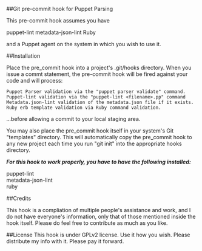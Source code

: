 ##Git pre-commit hook for Puppet Parsing

This pre-commit hook assumes you have 

puppet-lint
metadata-json-lint
Ruby

and a Puppet agent on the system in which you wish to use it.

##Installation

Place the pre_commit hook into a project's .git/hooks directory.  When you issue a commt statement, the pre-commit hook will be fired against your code and will process:

	Puppet Parser validation via the "puppet parser validate" command.
	Puppet-lint validation via the "puppet-lint <filename>.pp" command
	Metadata.json-lint validation of the metadata.json file if it exists.
	Ruby erb template validation via Ruby command validation.

...before allowing a commit to your local staging area.

You may also place the pre_commit hook itself in your system's Git "templates" directory.  This will automatically copy the pre_commit hook to any new project each time you run "git init" into the appropriate hooks directory.

***For this hook to work properly, you have to have the following installed:***

puppet-lint<br>
metadata-json-lint<br>
ruby<br>

##Credits

This hook is a compliation of multiple people's assistance and work, and I do not have everyone's information, only that of those mentioned inside the hook itself.  Please do feel free to contribute as much as you like.

##License
This hook is under GPLv2 license.  Use it how you wish. Please distribute my info with it.  Please pay it forward.
